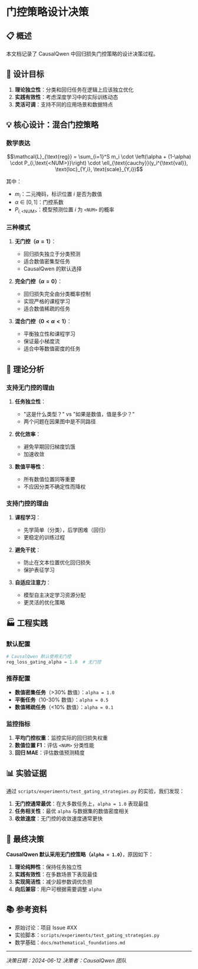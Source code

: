 # 门控策略设计决策

## 📋 概述

本文档记录了 CausalQwen 中回归损失门控策略的设计决策过程。

## 🎯 设计目标

1. **理论独立性**：分类和回归任务在逻辑上应该独立优化
2. **实践有效性**：考虑深度学习中的实际训练动态
3. **灵活可调**：支持不同的应用场景和数据特点

## 💡 核心设计：混合门控策略

### 数学表达

$$\mathcal{L}_{\text{reg}} = \sum_{i=1}^S m_i \cdot \left(\alpha + (1-\alpha) \cdot P_{i,\text{<NUM>}}\right) \cdot \ell_{\text{cauchy}}(y_i^{\text{val}}, \text{loc}_{Y,i}, \text{scale}_{Y,i})$$

其中：
- $m_i$：二元掩码，标识位置 $i$ 是否为数值
- $\alpha \in [0, 1]$：门控系数
- $P_{i,\text{<NUM>}}$：模型预测位置 $i$ 为 `<NUM>` 的概率

### 三种模式

1. **无门控（$\alpha = 1$）**：
   - 回归损失独立于分类预测
   - 适合数值密集型任务
   - CausalQwen 的默认选择

2. **完全门控（$\alpha = 0$）**：
   - 回归损失完全由分类概率控制
   - 实现严格的课程学习
   - 适合数值稀疏的任务

3. **混合门控（$0 < \alpha < 1$）**：
   - 平衡独立性和课程学习
   - 保证最小梯度流
   - 适合中等数值密度的任务

## 🔬 理论分析

### 支持无门控的理由

1. **任务独立性**：
   - "这是什么类型？" vs "如果是数值，值是多少？"
   - 两个问题在因果图中是不同路径

2. **优化效率**：
   - 避免早期回归梯度饥饿
   - 加速收敛

3. **数值平等性**：
   - 所有数值位置同等重要
   - 不应因分类不确定性而降权

### 支持门控的理由

1. **课程学习**：
   - 先学简单（分类），后学困难（回归）
   - 更稳定的训练过程

2. **避免干扰**：
   - 防止在文本位置优化回归损失
   - 保护表征学习

3. **自适应注意力**：
   - 模型自主决定学习资源分配
   - 更灵活的优化策略

## 🏭 工程实践

### 默认配置

```python
# CausalQwen 默认使用无门控
reg_loss_gating_alpha = 1.0  # 无门控
```

### 推荐配置

- **数值密集任务**（>30% 数值）：`alpha = 1.0`
- **平衡任务**（10-30% 数值）：`alpha = 0.5`
- **数值稀疏任务**（<10% 数值）：`alpha = 0.1`

### 监控指标

1. **平均门控权重**：监控实际的回归损失权重
2. **数值位置 F1**：评估 `<NUM>` 分类性能
3. **回归 MAE**：评估数值预测精度

## 📊 实验证据

通过 `scripts/experiments/test_gating_strategies.py` 的实验，我们发现：

1. **无门控通常最优**：在大多数任务上，`alpha = 1.0` 表现最佳
2. **任务相关性**：最优 `alpha` 与数据集的数值密度相关
3. **收敛速度**：无门控的收敛速度通常更快

## 🎯 最终决策

**CausalQwen 默认采用无门控策略（`alpha = 1.0`）**，原因如下：

1. **理论纯粹性**：保持任务独立性
2. **实践有效性**：在多数场景下表现最佳
3. **实现简洁性**：减少超参数调优负担
4. **向后兼容**：用户可根据需要调整 `alpha`

## 📚 参考资料

- 原始讨论：项目 Issue #XX
- 实验脚本：`scripts/experiments/test_gating_strategies.py`
- 数学基础：`docs/mathematical_foundations.md`

---

*决策日期：2024-06-12*
*决策者：CausalQwen 团队*
